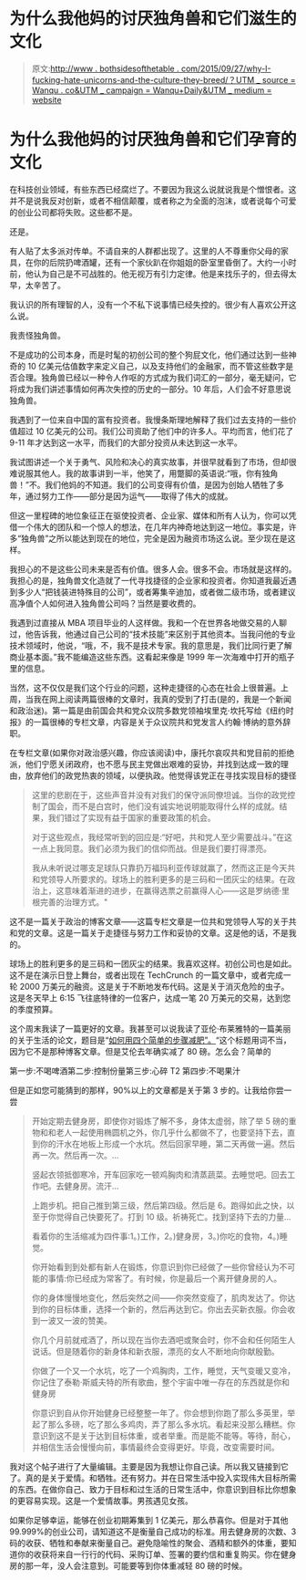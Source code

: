 # 为什么我他妈的讨厌独角兽和它们滋生的文化

> 原文:[http://www . bothsidesofthetable . com/2015/09/27/why-I-fucking-hate-unicorns-and-the-culture-they-breed/？UTM _ source = Wanqu . co&UTM _ campaign = Wanqu+Daily&UTM _ medium = website](http://www.bothsidesofthetable.com/2015/09/27/why-i-fucking-hate-unicorns-and-the-culture-they-breed/?utm_source=wanqu.co&utm_campaign=Wanqu+Daily&utm_medium=website)

# 为什么我他妈的讨厌独角兽和它们孕育的文化

在科技创业领域，有些东西已经腐烂了。不要因为我这么说就说我是个憎恨者。这并不是说我反对创新，或者不相信颠覆，或者称之为全面的泡沫，或者说每个可爱的创业公司都将失败。这些都不是。

还是。

有人贴了太多派对传单。不请自来的人群都出现了。这里的人不尊重你父母的家具，在你的后院扔啤酒罐，还有一个家伙趴在你姐姐的卧室里昏倒了。大约一小时前，他认为自己是不可战胜的。他无视万有引力定律。他是来找乐子的，但去得太早，太辛苦了。

我认识的所有理智的人，没有一个不私下说事情已经失控的。很少有人喜欢公开这么说。

我责怪独角兽。

不是成功的公司本身，而是时髦的初创公司的整个狗屁文化，他们通过达到一些神奇的 10 亿美元估值数字来定义自己，以及支持他们的金融家，而不管这些数字是否合理。独角兽已经以一种令人作呕的方式成为我们词汇的一部分，毫无疑问，它将成为我们讲述事情如何再次失控的历史的一部分。10 年后，人们会不好意思说独角兽。

我遇到了一位来自中国的富有投资者。我慢条斯理地解释了我们过去支持的一些价值超过 10 亿美元的公司。我们公司资助了他们中的许多人。平均而言，他们花了 9-11 年才达到这一水平，而我们的大部分投资从未达到这一水平。

我试图讲述一个关于勇气、风险和决心的真实故事，并很早就看到了市场，但却很难说服其他人。我的故事讲到一半，他笑了，用蹩脚的英语说:“哦，你有独角兽！”不。我们他妈的不知道。我们的公司变得有价值，是因为创始人牺牲了多年，通过努力工作——部分是因为运气——取得了伟大的成就。

但这一里程碑的地位象征正在驱使投资者、企业家、媒体和所有人认为，你可以凭借一个伟大的团队和一个惊人的想法，在几年内神奇地达到这一地位。事实是，许多“独角兽”之所以能达到现在的地位，完全是因为融资市场这么说。至少现在是这样。

我担心的不是这些公司未来是否有价值。很多人会。很多不会。市场就是这样的。我担心的是，独角兽文化造就了一代寻找捷径的企业家和投资者。你知道我最近遇到多少人“把钱装进特殊目的公司”，或者筹集辛迪加，或者做二级市场，或者建议高净值个人如何进入独角兽公司吗？当然是要收费的。

我遇到过直接从 MBA 项目毕业的人这样做。我和一个在世界各地做交易的人聊过，他告诉我，他通过自己公司的“技术技能”来区别于其他资本。当我问他的专业技术领域时，他说，“哦，不，我不是技术专家。我的意思是，我们比同行更了解商业基本面。”我不能编造这些东西。这看起来像是 1999 年一次海难中打开的瓶子里的信息。

当然，这不仅仅是我们这个行业的问题，这种走捷径的心态在社会上很普遍。上周，当我在网上阅读两篇很棒的文章时，我真的受到了打击(是的，我是一个新闻和政治迷)。第一篇是由前国会共和党众议院多数党领袖埃里克·坎托写给《纽约时报》的一篇很棒的专栏文章，内容是关于众议院共和党发言人约翰·博纳的意外辞职。

在专栏文章(如果你对政治感兴趣，你应该阅读)中，康托尔哀叹共和党目前的拒绝派，他们宁愿关闭政府，也不愿与民主党做出艰难的妥协，并找到达成一致的理由，放弃他们的政党热衷的领域，以便执政。他觉得该党正在寻找实现目标的捷径

> 这里的悲剧在于，这些声音并没有对我们的保守派同僚坦诚。当你的政党控制了国会，而不是白宫时，他们没有诚实地说明能取得什么样的成就。结果，我们错过了实现有益于国家的重要政策的机会。
> 
> 对于这些观点，我经常听到的回应是:“好吧，共和党人至少需要战斗。”在这一点上我同意。我们必须为我们的信仰而战。但是我们要打得漂亮。
> 
> 我从未听说过哪支足球队只靠扔万福玛利亚传球就赢了，然而这正是今天共和党领导人所要求的。球场上的胜利更多的是三码和一团灰尘的结果。在政治上，这意味着渐进的进步，在赢得选票之前赢得人心——这是罗纳德·里根完善的治理方式。"

这不是一篇关于政治的博客文章——这篇专栏文章是一位共和党领导人写的关于共和党的文章。这是一篇关于走捷径与努力工作和妥协的文章。这是他的话，不是我的。

球场上的胜利更多的是三码和一团灰尘的结果。我喜欢这样。初创公司也是如此。这不是在演示日登上舞台，或者出现在 TechCrunch 的一篇文章中，或者完成一轮 2000 万美元的融资。这是关于不断地发布代码。这是关于消灭危险的虫子。这是冬天早上 6:15 飞往底特律的一位客户，达成一笔 20 万美元的交易，达到您的季度预算。

这个周末我读了一篇更好的文章。我甚至可以说我读了亚伦·布莱雅特的一篇美丽的关于生活的论文，题目是“[如何用四个简单的步骤减肥”。](https://medium.com/@AaronBleyaert/how-to-lose-weight-in-4-easy-steps-1f135f7e1dec)“这个标题用词不当，因为它不是那种博客文章。但是艾伦去年确实减了 80 磅。怎么会？简单的

第一步:不喝啤酒第二步:控制份量第三步:心碎 T2 第四步:不喝果汁

但是正如您可能猜到的那样，90%以上的文章都是关于第 3 步的。让我给你尝一尝

> 开始定期去健身房，即使你对锻炼了解不多，身体太虚弱，除了举 5 磅的重物和和老人一起使用椭圆机之外，你几乎什么都做不了，也要坚持下去，直到你的汗水在地板上形成一个水坑。然后回家早睡，第二天再做一遍。然后再一次。然后再一次。…
> 
> 竖起衣领抵御寒冷，开车回家吃一顿鸡胸肉和清蒸蔬菜。去睡觉吧。回去工作吧。去健身房。流汗…
> 
> 上跑步机。把自己推到第三级，然后第四级。然后是 6。跑得如此之快，以至于你觉得自己快要死了。打到 10 级。祈祷死亡。找到坚持下去的力量…
> 
> 看着你的生活缩减为四件事:1。)工作，2。)健身房，3。)你吃的食物，4。)睡觉。
> 
> 你开始看到到处都有新人在锻炼，你意识到你已经做了一些你曾经认为不可能的事情:你已经成为常客了。有时候，你是最后一个离开健身房的人。
> 
> 你的身体慢慢地变化，然后突然之间——你突然变瘦了，肌肉发达了。你达到你的目标体重，选择一个新的，然后再达到它。你出去买新衣服。你会收到一波又一波的赞美。
> 
> 你几个月前就戒酒了，所以现在当你去酒吧或聚会时，你不会和任何陌生人说话。但是随着你的新身体和新衣服，漂亮的女人不断地向你献殷勤。
> 
> 你做了一个又一个水坑，吃了一个鸡胸肉，工作，睡觉，天气变暖又变冷，你记住了泰勒·斯威夫特的所有歌曲，整个宇宙中唯一存在的东西就是你和健身房
> 
> 你意识到自从你开始健身已经整整一年了。你会想到你跑了那么多英里，举起了那么多磅，吃了那么多鸡肉，弄了那么多水坑。看起来没那么糟糕。你意识到这不是关于达到目标体重，或者举重。而是能不能等。等待，耐心，并相信生活会慢慢向前，事情最终会变得更好。毕竟，改变需要时间。

我对这个帖子进行了大量编辑。主要是因为我想让你自己读。所以我又链接到它了。真的是关于爱情。和牺牲。还有努力。并在日常生活中投入实现伟大目标所需的东西。在做你自己、致力于目标和过生活的日常生活中，你意识到目标比你想象的更容易实现。这是一个爱情故事。男孩遇见女孩。

如果你足够幸运，能够在创业初期筹集到 1 亿美元，那么恭喜你。但是对于其他 99.999%的创业公司，请知道这不是衡量自己成功的标准。用去健身房的次数、3 码的收获、牺牲和奉献来衡量自己。避免隐喻性的聚会、酒精和额外的体重，要知道你的收获将来自一行行的代码、采购订单、签署的要约信和重复购买。你在健身房的那一年，没人会注意到。可能要等到你体重减轻 80 磅的时候。